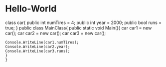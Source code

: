 # Hello-World

class car{
  public int numTires = 4;
  public int year = 2000;
  public bool runs = true;
 }
  public class MainClass{
    public static void Main(){
    car car1 = new car();
    car car2 = new car();
    car car3 = new car();
    
    Console.WriteLine(car1.numTires);
    Console.WriteLine(car2.year);
    Console.WriteLine(car3.runs);
    }
    }
